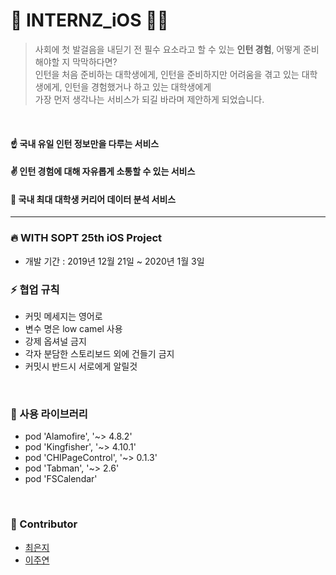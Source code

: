 # 💛 INTERNZ_iOS 🐥🐤

> 사회에 첫 발걸음을 내딛기 전 필수 요소라고 할 수 있는 **인턴 경험**, 어떻게 준비해야할 지 막막하다면? <br/>
> 인턴을 처음 준비하는 대학생에게, 인턴을 준비하지만 어려움을 겪고 있는 대학생에게, 인턴을 경험했거나 하고 있는 대학생에게 <br/>
> 가장 먼저 생각나는 서비스가 되길 바라며 제안하게 되었습니다.


<br/>

#### ☝️ 국내 유일 인턴 정보만을 다루는 서비스 <br/>
#### ✌️ 인턴 경험에 대해 자유롭게 소통할 수 있는 서비스 <br/>
#### 🤟 국내 최대 대학생 커리어 데이터 분석 서비스

---


### 🔥 WITH SOPT 25th iOS Project
- 개발 기간 : 2019년 12월 21일 ~ 2020년 1월 3일


### ⚡️ 협업 규칙
- 커밋 메세지는 영어로 
- 변수 명은 low camel 사용
- 강제 옵셔널 금지
- 각자 분담한 스토리보드 외에 건들기 금지
- 커밋시 반드시 서로에게 알릴것

<br/>

### 🌟 사용 라이브러리
- pod 'Alamofire', '~> 4.8.2'
- pod 'Kingfisher', '~> 4.10.1'
- pod 'CHIPageControl', '~> 0.1.3'
- pod 'Tabman', '~> 2.6'
- pod 'FSCalendar'

<br/>

### 👶 Contributor
- [최은지](https://github.com/ChoiEunji0114)
- [이주연](https://github.com/juyeonblue)

